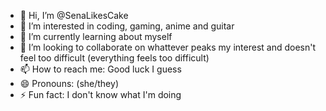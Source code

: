 - 👋 Hi, I’m @SenaLikesCake
- 👀 I’m interested in coding, gaming, anime and guitar
- 🌱 I’m currently learning about myself
- 💞️ I’m looking to collaborate on whattever peaks my interest and doesn't feel too difficult (everything feels too difficult)
- 📫 How to reach me: Good luck I guess
- 😄 Pronouns: (she/they)
- ⚡ Fun fact: I don't know what I'm doing

<!---
SenaLikesCake/SenaLikesCake is a ✨ special ✨ repository because its `README.md` (this file) appears on your GitHub profile.
You can click the Preview link to take a look at your changes.
--->

